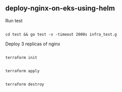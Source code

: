
## deploy-nginx-on-eks-using-helm

  

Run test

```

cd test && go test -v -timeout 2000s infra_test.g

```

Deploy 3 replicas of nginx

```

terraform init

```

```

terraform apply

```

```

terraform destroy

```